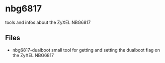 # nbg6817
tools and infos about the ZyXEL NBG6817

## Files
- nbg6817-dualboot
  small tool for getting and setting the dualboot flag on the ZyXEL NBG6817
